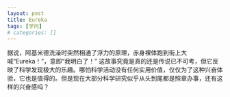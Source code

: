 ```yaml
---
layout: post
title: Eureka
tags: [学问]
# categories: []
---
```


据说，阿基米德洗澡时突然相通了浮力的原理，赤身裸体跑到街上大喊“Eureka！”，意即“我明白了！” 这故事究竟是真的还是传说已不可考，但它反映了科学发现极大的乐趣。哪怕科学活动没有任何实用价值，仅仅为了这种兴奋体验，它也是值得的。但是现在大部分科学研究似乎从头到尾都是照章办事，还有这样的兴奋感吗？
